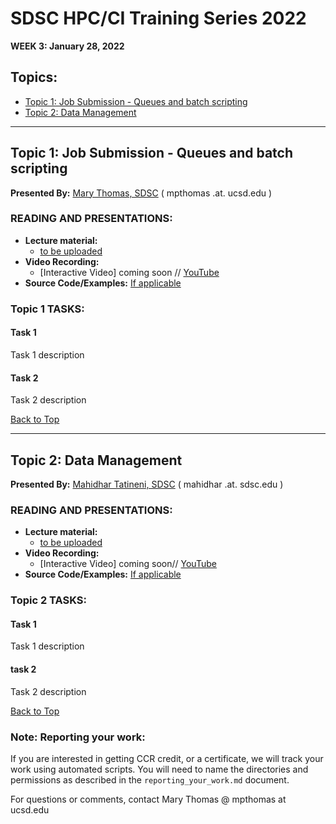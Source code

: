 # SDSC HPC/CI Training Series 2022

**WEEK 3: January 28, 2022**

## Topics:<a name="top">
* [Topic 1: Job Submission - Queues and batch scripting](#topic1)
* [Topic 2: Data Management](#topic2)

________
## Topic 1:  Job Submission - Queues and batch scripting <a name="topic1"></a>
**Presented By:** [Mary Thomas, SDSC](https://www.sdsc.edu/research/researcher_spotlight/thomas_mary.html) ( mpthomas .at. ucsd.edu )

### READING AND PRESENTATIONS:
* **Lecture material:** 
   * [to be uploaded]()
* **Video Recording:**
   * [Interactive Video] coming soon // [YouTube](https://youtu.be/T1502m6VwW4?t=3812)
* **Source Code/Examples:** [If applicable]()

### Topic 1 TASKS:

#### Task 1
Task 1 description 


#### Task 2
Task 2 description 

[Back to Top](#top)
________
## Topic 2: Data Management  <a name="topic2"></a>
**Presented By:** [Mahidhar Tatineni, SDSC](https://www.sdsc.edu/research/researcher_spotlight/tatineni_mahidhar.html) ( mahidhar  .at.  sdsc.edu )

### READING AND PRESENTATIONS:
* **Lecture material:** 
   * [to be uploaded]()
* **Video Recording:** 
   * [Interactive Video] coming soon// [YouTube](https://youtu.be/T1502m6VwW4)
* **Source Code/Examples:** [If applicable]()

### Topic 2 TASKS:

#### Task 1
Task 1 description 


#### task 2
Task 2 description 

[Back to Top](#top)

### Note: Reporting your work:
If you are interested in getting CCR credit, or a certificate, we will track your work using automated scripts.
You will need to name the directories and permissions as described in the ``reporting_your_work.md`` document.



For questions or comments, contact Mary Thomas @ mpthomas  at  ucsd.edu
